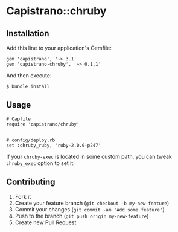 # Capistrano::chruby

## Installation

Add this line to your application's Gemfile:

    gem 'capistrano', '~> 3.1'
    gem 'capistrano-chruby', '~> 0.1.1'

And then execute:

    $ bundle install

## Usage

    # Capfile
    require 'capistrano/chruby'


    # config/deploy.rb
    set :chruby_ruby, 'ruby-2.0.0-p247'

If your `chruby-exec` is located in some custom path, you can tweak `chruby_exec` option to set it.

## Contributing

1. Fork it
2. Create your feature branch (`git checkout -b my-new-feature`)
3. Commit your changes (`git commit -am 'Add some feature'`)
4. Push to the branch (`git push origin my-new-feature`)
5. Create new Pull Request
